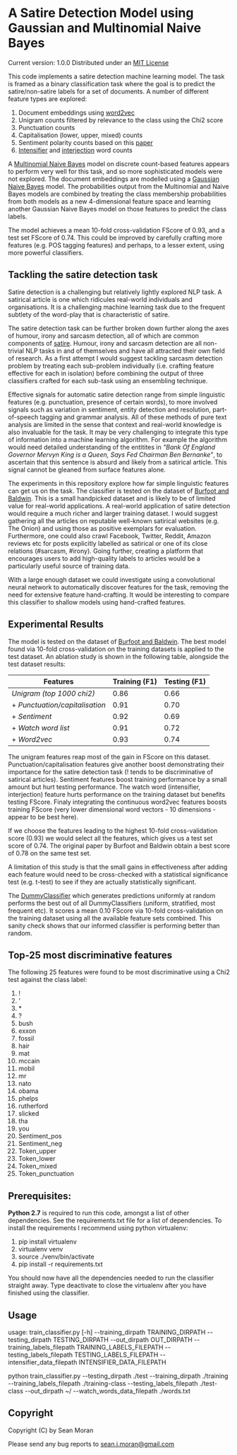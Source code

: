 # A Satire Detection Model using Gaussian and Multinomial Naive Bayes

Current version: 1.0.0 Distributed under an [MIT License](https://opensource.org/licenses/MIT)

This code implements a satire detection machine learning model. The task is framed as a binary classification task where the goal is to predict the satire/non-satire labels for a set of documents.
A number of different feature types are explored:

1. Document embeddings using [word2vec](https://radimrehurek.com/gensim/models/word2vec.html)
2. Unigram counts filtered by relevance to the class using the Chi2 score 
3. Punctuation counts
4. Capitalisation (lower, upper, mixed) counts
5. Sentiment polarity counts based on this [paper](http://www.aclweb.org/anthology/P15-2124)
6. [Intensifier](https://en.wikipedia.org/wiki/Intensifier) and [interjection](http://www.english-grammar-revolution.com/list-of-interjections.html) word counts

A [Multinomial Naive Bayes](http://scikit-learn.org/stable/modules/generated/sklearn.naive_bayes.MultinomialNB.html) model on discrete count-based features appears to perform very well for this task, and so more sophisticated models were not explored. The document embeddings are modelled using a [Gaussian Naive Bayes](http://scikit-learn.org/stable/modules/generated/sklearn.naive_bayes.GaussianNB.html) model. The probabilities output from the Multinomial and Naive Bayes models are combined by treating the class membership probabilities from both models as a new 4-dimensional feature space and learning another Gaussian Naive Bayes model on those features to predict the class labels.

The model achieves a mean 10-fold cross-validation FScore of 0.93, and a test set FScore of 0.74. This could be improved by carefully crafting more features (e.g. POS tagging features) and perhaps, to a lesser extent, using more powerful classifiers.

## Tackling the satire detection task

Satire detection is a challenging but relatively lightly explored NLP task. A satirical article is one which ridicules real-world individuals and organisations. It is a challenging machine learning task due to the frequent subtlety of the word-play that is characteristic of satire.

The satire detection task can be further broken down further along the axes of humour, irony and sarcasm detection, all of which are common components of [satire](https://en.wikipedia.org/wiki/Satire). Humour, irony and sarcasm detection are all non-trivial NLP tasks in and of themselves and have all attracted their own field of research. As a first attempt I would suggest tackling sarcasm detection problem by treating each sub-problem individually (i.e. crafting feature effective for each in isolation) before combining the output of three classifiers crafted for each sub-task using an ensembling technique.

Effective signals for automatic satire detection range from simple linguistic features (e.g. punctuation, presence of certain words), to more involved signals such as variation in sentiment, entity detection and resolution, part-of-speech tagging and grammar analysis. All of these methods of pure text analysis are limited in the sense that context and real-world knowledge is also invaluable for the task. It may be very challenging to integrate this type of information into a machine learning algorithm. For example the algorithm would need detailed understanding of the entitites in *"Bank Of England Governor Mervyn King is a
Queen, Says Fed Chairman Ben Bernanke"*, to ascertain that this sentence is absurd and likely from a satirical article. This signal cannot be gleaned from surface features alone.

The experiments in this repository explore how far simple linguistic features can get us on the task. The classifier is tested on the dataset of [Burfoot and Baldwin](http://www.aclweb.org/anthology/P09-2041). This is a small handpicked dataset and is likely to be of limited value for real-world applications. A real-world application of satire detection would require a much richer and larger training dataset. I would suggest gathering all the articles on reputable well-known satirical websites (e.g. The Onion) and using those as positive exemplars for evaluation. Furthermore, one could also crawl Facebook, Twitter, Reddit, Amazon reviews etc for posts explicitly labelled as satirical or one of its close relations (#sarcasm, #irony). Going further, creating a platform that encourages users to add high-quality labels to articles would be a particularly useful source of training data.

With a large enough dataset we could investigate using a convolutional neural network to automatically discover features for the task, removing the need for extensive feature hand-crafting. It would be interesting to compare this classifier to shallow models using hand-crafted features.

## Experimental Results

The model is tested on the dataset of [Burfoot and Baldwin](http://www.aclweb.org/anthology/P09-2041). The best model found via 10-fold cross-validation on the training datasets is applied to the test dataset. An ablation study is shown in the following table, alongside the test dataset results:

| Features      | Training (F1) | Testing (F1)|
| ------------- | ------------- |-------------|
| *Unigram (top 1000 chi2)*     | 0.86  |  0.66           | 
| + *Punctuation/capitalisation*   | 0.91  | 0.70           |
| + *Sentiment*              | 0.92  |  0.69           |
| + *Watch word list*              | 0.91  | 0.72             |
| + *Word2vec*              |  0.93    |  0.74           |

The unigram features reap most of the gain in FScore on this dataset. Punctuation/capitalisation features give another boost demonstrating their importance for the satire detection task (! tends to be discriminative of satirical articles). Sentiment features boost training performance by a small amount but hurt testing performance. The watch word (intensifier, interjection) feature hurts performance on the training dataset but benefits testing FScore. Finaly integrating the continuous word2vec features boosts training FScore (very lower dimensional word vectors - 10 dimensions - appear to be best here).

If we choose the features leading to the highest 10-fold cross-validation score (0.93) we would select all the features, which gives us a test set score of 0.74. The original paper by Burfoot and Baldwin obtain a best score of 0.78 on the same test set.

A limitation of this study is that the small gains in effectiveness after adding each feature would need to be cross-checked with a statistical significance test (e.g. t-test) to see if they are actually statistically significant.

The [DummyClassifier](http://scikit-learn.org/stable/modules/generated/sklearn.dummy.DummyClassifier.html) which generates predictions uniformly at random performs the best out of all DummyClassifiers (uniform, stratified, most frequent etc). It scores a mean 0.10 FScore via 10-fold cross-validation on the training dataset using all the available feature sets combined. This sanity check shows that our informed classifier is performing better than random.

## Top-25 most discriminative features

The following 25 features were found to be most discriminative using a Chi2 test against the class label:

1. !
2. '
3. \*
4. \?
5. bush
6. exxon
7. fossil
8. hair
9. mat
10. mccain
11. mobil
12. mr
13. nato
14. obama
15. phelps
16. rutherford
17. slicked
18. tha
19. you
20. Sentiment_pos
21. Sentiment_neg
22. Token_upper
23. Token_lower
24. Token_mixed
25. Token_punctuation

## Prerequisites:

**Python 2.7** is required to run this code, amongst a list of other dependencies.
See the requirements.txt file for a list of dependencies. To install the requirements I recommend using python virtualenv:

1. pip install virtualenv
2. virtualenv venv
3. source ./venv/bin/activate
4. pip install -r requirements.txt 

You should now have all the dependencies needed to run the classifier straight away. Type deactivate to close the virtualenv after you have finished using the classifier.

## Usage

usage: train_classifier.py [-h] --training_dirpath TRAINING_DIRPATH
                           --testing_dirpath TESTING_DIRPATH --out_dirpath
                           OUT_DIRPATH --training_labels_filepath
                           TRAINING_LABELS_FILEPATH --testing_labels_filepath
                           TESTING_LABELS_FILEPATH --intensifier_data_filepath
                           INTENSIFIER_DATA_FILEPATH
                           
python train_classifier.py --testing_dirpath ./test --training_dirpath ./training --training_labels_filepath ./training-class --testing_labels_filepath ./test-class --out_dirpath ~/ --watch_words_data_filepath ./words.txt

## Copyright

Copyright (C) by Sean Moran

Please send any bug reports to sean.j.moran@gmail.com
